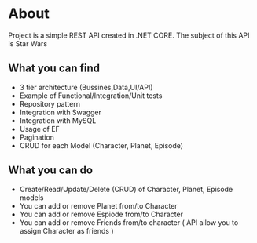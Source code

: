 # About

Project is a simple REST API created in .NET CORE. The subject of this API is Star Wars

## What you can find 

- 3 tier architecture (Bussines,Data,UI/API)
- Example of Functional/Integration/Unit tests
- Repository pattern
- Integration with Swagger
- Integration with MySQL
- Usage of EF
- Pagination
- CRUD for each Model (Character, Planet, Episode)

## What you can do 

- Create/Read/Update/Delete (CRUD) of Character, Planet, Episode models
- You can add or remove Planet from/to Character
- You can add or remove Espiode from/to Character
- You can add or remove Friends from/to character ( API allow you to assign Character as friends )
